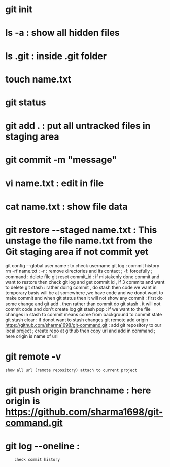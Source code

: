 # git init
# ls -a                                      : show all hidden files
# ls .git                                    : inside .git folder
# touch name.txt
# git status
# git add .                                   : put all untracked files in staging area
# git commit -m "message"
# vi name.txt                                 : edit in file
# cat name.txt                                : show file data
# git restore --staged name.txt               : This unstage the file name.txt from the Git staging area if not commit yet
git config --global user.name               : to check username
git log                                     : commit history
rm -rf name.txt                             : -r : remove directories and its contact ; -f: forcefully  ; command : delete file
git reset commit_id                         : if mistakenly done commit and want to restore then check git log and get commit id , if 3 commits and want to delete
git stash                                   : rather doing commit , do stash then code we want in temporary basis will be at somewhere ,we have code and we donot want to make commit and when git status then it will not show any commit
                                            : first do some change and git add . then rather than commit do git stash . it will not commit code and don't create log
git stash pop                               : if we want to the file changes in stash to commit means come from background to commit state
git stash clear                             : if donot want to stash changes
git remote add origin https://github.com/sharma1698/git-command.git                           : add git repository to our local project  ; create repo at github then copy url and add in command ; here origin is name of url
# git remote -v
    show all url (remote repository) attach to current project
# git push origin branchname : here origin is https://github.com/sharma1698/git-command.git
# git log --oneline  :
        check commit history


